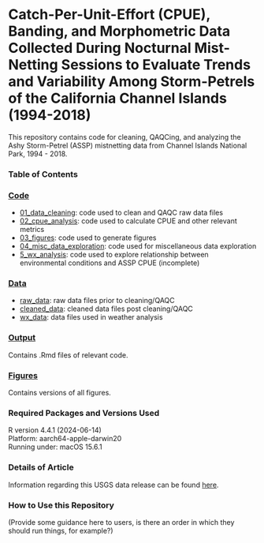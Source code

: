 # Catch-Per-Unit-Effort (CPUE), Banding, and Morphometric Data Collected During Nocturnal Mist-Netting Sessions to Evaluate Trends and Variability Among Storm-Petrels of the California Channel Islands (1994-2018)

This repository contains code for cleaning, QAQCing, and analyzing the Ashy Storm-Petrel (ASSP) mistnetting data from Channel Islands National Park, 1994 - 2018. 

### Table of Contents 

### [Code](./Code)

- [01_data_cleaning](./Code/01_data_cleaning): code used to clean and QAQC raw data files
- [02_cpue_analysis](./Code/02_cpue_analysis): code used to calculate CPUE and other relevant metrics
- [03_figures](./Code/03_figures): code used to generate figures
- [04_misc_data_exploration](./Code/04_misc_data_exploration): code used for miscellaneous data exploration
- [5_wx_analysis](./Code/05_wx_analysis): code used to explore relationship between environmental conditions and ASSP CPUE (incomplete)
 
### [Data](./Data) 

- [raw_data](./Data/raw_data): raw data files prior to cleaning/QAQC
- [cleaned_data](./Data/cleaned_data): cleaned data files post cleaning/QAQC
- [wx_data](./Data/wx_data): data files used in weather analysis

### [Output](./output)

Contains .Rmd files of relevant code. 

### [Figures](./figures)

Contains versions of all figures. 

### Required Packages and Versions Used 

R version 4.4.1 (2024-06-14)  
Platform: aarch64-apple-darwin20  
Running under: macOS 15.6.1  

### Details of Article 

Information regarding this USGS data release can be found [here](https://www.usgs.gov/data/catch-unit-effort-cpue-banding-and-morphometric-data-collected-during-nocturnal-mist-netting).

### How to Use this Repository 

(Provide some guidance here to users, is there an order in which they should run things, for example?)  
